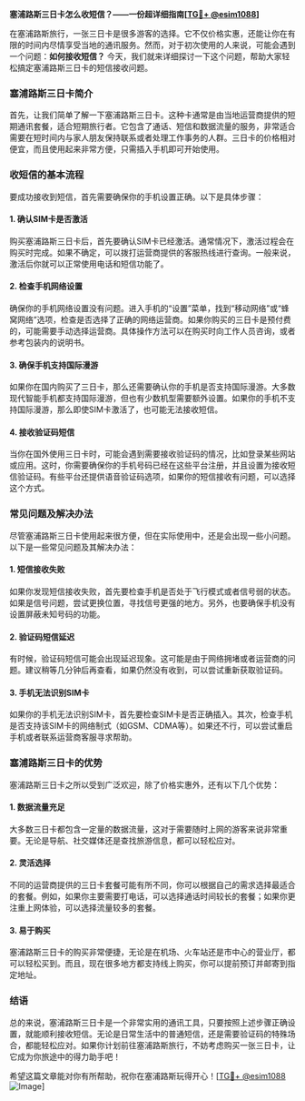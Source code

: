 **塞浦路斯三日卡怎么收短信？——一份超详细指南[[TG💪+ @esim1088](https://t.me/s/esim1088)]**

在塞浦路斯旅行，一张三日卡是很多游客的选择。它不仅价格实惠，还能让你在有限的时间内尽情享受当地的通讯服务。然而，对于初次使用的人来说，可能会遇到一个问题：**如何接收短信？** 今天，我们就来详细探讨一下这个问题，帮助大家轻松搞定塞浦路斯三日卡的短信接收问题。

### 塞浦路斯三日卡简介

首先，让我们简单了解一下塞浦路斯三日卡。这种卡通常是由当地运营商提供的短期通讯套餐，适合短期旅行者。它包含了通话、短信和数据流量的服务，非常适合需要在短时间内与家人朋友保持联系或者处理工作事务的人群。三日卡的价格相对便宜，而且使用起来非常方便，只需插入手机即可开始使用。

### 收短信的基本流程

要成功接收到短信，首先需要确保你的手机设置正确。以下是具体步骤：

#### 1. 确认SIM卡是否激活

购买塞浦路斯三日卡后，首先要确认SIM卡已经激活。通常情况下，激活过程会在购买时完成。如果不确定，可以拨打运营商提供的客服热线进行查询。一般来说，激活后你就可以正常使用电话和短信功能了。

#### 2. 检查手机网络设置

确保你的手机网络设置没有问题。进入手机的“设置”菜单，找到“移动网络”或“蜂窝网络”选项，检查是否选择了正确的网络运营商。如果你购买的三日卡是预付费的，可能需要手动选择运营商。具体操作方法可以在购买时向工作人员咨询，或者参考包装内的说明书。

#### 3. 确保手机支持国际漫游

如果你在国内购买了三日卡，那么还需要确认你的手机是否支持国际漫游。大多数现代智能手机都支持国际漫游，但也有少数机型需要额外设置。如果你的手机不支持国际漫游，那么即使SIM卡激活了，也可能无法接收短信。

#### 4. 接收验证码短信

当你在国外使用三日卡时，可能会遇到需要接收验证码的情况，比如登录某些网站或应用。这时，你需要确保你的手机号码已经在这些平台注册，并且设置为接收短信验证码。有些平台还提供语音验证码选项，如果你的短信接收有问题，可以选择这个方式。

### 常见问题及解决办法

尽管塞浦路斯三日卡使用起来很方便，但在实际使用中，还是会出现一些小问题。以下是一些常见问题及其解决办法：

#### 1. 短信接收失败

如果你发现短信接收失败，首先要检查手机是否处于飞行模式或者信号弱的状态。如果是信号问题，尝试更换位置，寻找信号更强的地方。另外，也要确保手机没有设置屏蔽未知号码的功能。

#### 2. 验证码短信延迟

有时候，验证码短信可能会出现延迟现象。这可能是由于网络拥堵或者运营商的问题。建议稍等几分钟后再查看，如果仍然没有收到，可以尝试重新获取验证码。

#### 3. 手机无法识别SIM卡

如果你的手机无法识别SIM卡，首先要检查SIM卡是否正确插入。其次，检查手机是否支持该SIM卡的网络制式（如GSM、CDMA等）。如果还不行，可以尝试重启手机或者联系运营商客服寻求帮助。

### 塞浦路斯三日卡的优势

塞浦路斯三日卡之所以受到广泛欢迎，除了价格实惠外，还有以下几个优势：

#### 1. 数据流量充足

大多数三日卡都包含一定量的数据流量，这对于需要随时上网的游客来说非常重要。无论是导航、社交媒体还是查找旅游信息，都可以轻松应对。

#### 2. 灵活选择

不同的运营商提供的三日卡套餐可能有所不同，你可以根据自己的需求选择最适合的套餐。例如，如果你主要需要打电话，可以选择通话时间较长的套餐；如果你更注重上网体验，可以选择流量较多的套餐。

#### 3. 易于购买

塞浦路斯三日卡的购买非常便捷，无论是在机场、火车站还是市中心的营业厅，都可以轻松买到。而且，现在很多地方都支持线上购买，你可以提前预订并邮寄到指定地址。

### 结语

总的来说，塞浦路斯三日卡是一个非常实用的通讯工具，只要按照上述步骤正确设置，就能顺利接收短信。无论是日常生活中的普通短信，还是需要验证码的特殊场合，都能轻松应对。如果你计划前往塞浦路斯旅行，不妨考虑购买一张三日卡，让它成为你旅途中的得力助手吧！

希望这篇文章能对你有所帮助，祝你在塞浦路斯玩得开心！[[TG💪+ @esim1088](https://t.me/s/esim1088) ![Image](https://i.postimg.cc/4NQfJmqS/Snipaste-2025-05-13-00-14-12.png)]